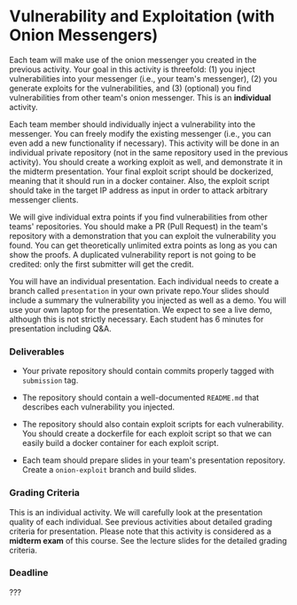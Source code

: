 # Vulnerability and Exploitation (with Onion Messengers)

Each team will make use of the onion messenger you created in the previous
activity. Your goal in this activity is threefold: (1) you inject
vulnerabilities into your messenger (i.e., your team's messenger), (2) you
generate exploits for the vulnerabilities, and (3) (optional) you find
vulnerabilities from other team's onion messenger. This is an **individual**
activity.

Each team member should individually inject a vulnerability into the
messenger. You can freely modify the existing messenger (i.e., you can even add
a new functionality if necessary). This activity will be done in an individual
private repository (not in the same repository used in the previous
activity). You should create a working exploit as well, and demonstrate it in
the midterm presentation. Your final exploit script should be dockerized,
meaning that it should run in a docker container. Also, the exploit script
should take in the target IP address as input in order to attack arbitrary
messenger clients.

We will give individual extra points if you find vulnerabilities from other
teams' repositories. You should make a PR (Pull Request) in the team's
repository with a demonstration that you can exploit the vulnerability you
found. You can get theoretically unlimited extra points as long as you can show
the proofs. A duplicated vulnerability report is not going to be credited: only
the first submitter will get the credit.

You will have an individual presentation. Each individual needs to create a
branch called `presentation` in your own private repo.Your slides should include a summary the
vulnerability you injected as well as a demo. You will use your own laptop for
the presentation. We expect to see a live demo, although this is not strictly
necessary. Each student has 6 minutes for presentation including Q&A.

### Deliverables

- Your private repository should contain commits properly tagged with
  `submission` tag.

- The repository should contain a well-documented `README.md` that describes
  each vulnerability you injected.

- The repository should also contain exploit scripts for each vulnerability.
  You should create a dockerfile for each exploit script so that we can easily
  build a docker container for each exploit script.

- Each team should prepare slides in your team's presentation repository. Create
  a `onion-exploit` branch and build slides.

### Grading Criteria

This is an individual activity. We will carefully look at the presentation
quality of each individual. See previous activities about detailed grading
criteria for presentation. Please note that this activity is considered as a
**midterm exam** of this course. See the lecture slides for the detailed grading
criteria.

### Deadline

???
